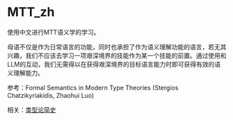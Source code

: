 # MTT_zh
使用中文进行MTT语义学的学习。

母语不仅是作为日常语言的功能，同时也承担了作为语义理解功能的语言，若无其兴趣，我们不应该去学习一项艰深境界的技能作为某一个技能的前置。通过使用和LLM的互动，我们无需得以在获得艰深境界的目标语言能力时即可获得有效的语义理解能力。



参考：Formal Semantics in Modern Type Theories (Stergios Chatzikyriakidis, Zhaohui Luo)

相关：[类型论简史](https://github.com/Trebor-Huang/history)
